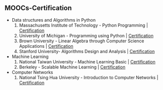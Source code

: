 ## MOOCs-Certification

* Data structures and Algorithms in Python
  1. Massachusetts Institute of Technology - Python Programming | [Certification](https://github.com/WhoYoung99/MOOCs-Certification/blob/master/edx_MIT_python.pdf)
  2. University of Michigan - Programming using Python | [Certification](https://github.com/WhoYoung99/MOOCs-Certification/blob/master/Coursera%20pythonlearn%202016.pdf)
  3. Brown University - Linear Algebra through Computer Science Applications | [Certification](https://github.com/WhoYoung99/MOOCs-Certification/blob/master/Coursera%20matrix%202016.pdf)
  4. Stanford University- Algorithms Design and Analysis | [Certification](https://github.com/WhoYoung99/MOOCs-Certification/blob/master/Coursera%20algo%202016.pdf)
* Machine Learning
  1. National Taiwan University - Machine Learning Basic | [Certification](https://github.com/WhoYoung99/MOOCs-Certification/blob/master/Coursera%20ntumlone%202016.pdf)
  2. Berkeley - Scalable Machine Learning | [Certification](https://github.com/WhoYoung99/MOOCs-Certification/blob/master/edx_ucb_spark.pdf)
* Computer Networks
  1. National Tsing Hua University - Introduction to Computer Networks | [Certification](https://github.com/WhoYoung99/MOOCs-Certification/blob/master/NTHU_mooc_networks.pdf)
